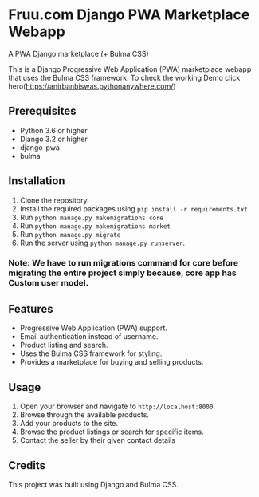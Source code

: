 # Fruu.com Django PWA Marketplace Webapp
A PWA Django marketplace (+ Bulma CSS)

This is a Django Progressive Web Application (PWA) marketplace webapp that uses the Bulma CSS framework.
To check the working Demo click hero(https://anirbanbiswas.pythonanywhere.com/)

## Prerequisites

- Python 3.6 or higher
- Django 3.2 or higher
- django-pwa
- bulma

## Installation

1. Clone the repository.
2. Install the required packages using `pip install -r requirements.txt`.
3. Run `python manage.py makemigrations core`
4. Run `python manage.py makemigrations market`
5. Run `python manage.py migrate`
6. Run the server using `python manage.py runserver`.
### Note: We have to run migrations command for core before migrating the entire project simply because, core app has Custom user model.

## Features

- Progressive Web Application (PWA) support.
- Email authentication instead of username.
- Product listing and search.
- Uses the Bulma CSS framework for styling.
- Provides a marketplace for buying and selling products.

## Usage

1. Open your browser and navigate to `http://localhost:8000`.
2. Browse through the available products.
3. Add your products to the site.
4. Browse the product listings or search for specific items.
5. Contact the seller by their given contact details

## Credits

This project was built using Django and Bulma CSS.
